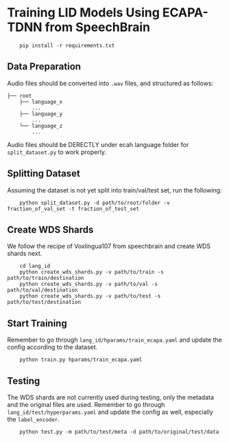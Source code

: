 # Training LID Models Using ECAPA-TDNN from SpeechBrain

```bash=
    pip install -r requirements.txt
```

## Data Preparation

Audio files should be converted into `.wav` files, and structured as follows:

```bash=
├── root
    ├── language_x
        ...
    ├── language_y
        ...
    └── language_z
        ...
```

Audio files should be DERECTLY under ecah language folder for `split_dataset.py` to work properly.

## Splitting Dataset

Assuming the dataset is not yet split into train/val/test set, run the following:

```bash=
    python split_dataset.py -d path/to/root/folder -v fraction_of_val_set -t fraction_of_test_set
```

## Create WDS Shards

We follow the recipe of Voxlingua107 from speechbrain and create WDS shards next.

```bash=
    cd lang_id
    python create_wds_shards.py -v path/to/train -s path/to/train/destination
    python create_wds_shards.py -v path/to/val -s path/to/val/destination 
    python create_wds_shards.py -v path/to/test -s path/to/test/destination 
```

## Start Training

Remember to go through `lang_id/hparams/train_ecapa.yaml` and update the config according to the dataset.

```bash=
    python train.py hparams/train_ecapa.yaml
```

## Testing

The WDS shards are not currently used during testing, only the metadata and the original files are used. Remember to go through `lang_id/test/hyperparams.yaml` and update the config as well, especially the `label_encoder`.

```bash=
    python test.py -m path/to/test/meta -d path/to/original/test/data
```
